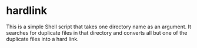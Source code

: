 # hardlink

This is a simple Shell script that takes one directory name as an argument.  It searches for duplicate files in that directory and converts all but one of the duplicate files into a hard link.
